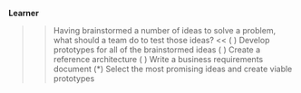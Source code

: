 **Learner**

>> Having brainstormed a number of ideas to solve a problem, what should a team do to test those ideas? <<
( ) Develop prototypes for all of the brainstormed ideas
( ) Create a reference architecture
( ) Write a business requirements document
(*) Select the most promising ideas and create viable prototypes